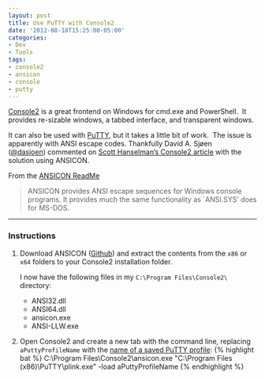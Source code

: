 ```yaml
---
layout: post
title: Use PuTTY with Console2
date: '2012-08-18T15:25:00-05:00'
categories: 
- Dev
- Tools
tags:
- console2
- ansicon
- console
- putty
---
```


[Console2](http://sourceforge.net/projects/console/files/) is a great
frontend on Windows for cmd.exe and PowerShell.  It
provides re-sizable windows, a tabbed interface, and transparent
windows.

It can also be used with
[PuTTY](http://www.chiark.greenend.org.uk/~sgtatham/putty/), but it
takes a little bit of work.  The issue is apparently with ANSI escape
codes. Thankfully David A. Sjøen
([@dasjoen](https://twitter.com/dasjoen/)) commented on [Scott
Hanselman’s Console2
article](http://www.hanselman.com/blog/Console2ABetterWindowsCommandPrompt.aspx)
with the solution using ANSICON.

From the [ANSICON ReadMe](https://github.com/adoxa/ansicon#readme)

> ANSICON provides ANSI escape sequences for Windows console programs.
> It provides much the same functionality as \`ANSI.SYS’ does for
> MS-DOS. 

* * * * *


### Instructions

1.  Download ANSICON ([Github](https://github.com/adoxa/ansicon/downloads)) and extract the
    contents from the `x86` or `x64` folders to your Console2 installation
    folder.

    I now have the following files in my `C:\Program Files\Console2\`
    directory:

    -   ANSI32.dll
    -   ANSI64.dll
    -   ansicon.exe
    -   ANSI-LLW.exe

2.  Open Console2 and create a new tab with the command line, replacing `aPuttyProfileName` with the [name of a saved PuTTY profile](http://the.earth.li/~sgtatham/putty/0.63/htmldoc/Chapter7.html#plink):
    {% highlight bat %}
    C:\Program Files\Console2\ansicon.exe "C:\Program Files (x86)\PuTTY\plink.exe"
    -load aPuttyProfileName
    {% endhighlight %}
